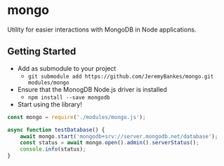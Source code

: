 # mongo
Utility for easier interactions with MongoDB in Node applications.

## Getting Started
 - Add as submodule to your project
   - ```git submodule add https://github.com/JeremyBankes/mongo.git modules/mongo```
 - Ensure that the MonogDB Node.js driver is installed
   - ```npm install --save mongodb```
 - Start using the library!

```js
const mongo = require('./modules/mongo.js');

async function testDatabase() {
    await mongo.start('mongodb+srv://server.mongodb.net/database');
    const status = await mongo.open().admin().serverStatus();
    console.info(status);
}
```
